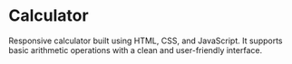 # Calculator
Responsive calculator built using HTML, CSS, and JavaScript. It supports basic arithmetic operations with a clean and user-friendly interface.
